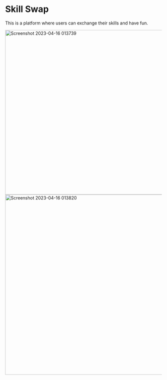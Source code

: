 # Skill Swap

This is a platform where users can exchange their skills and have fun.



<img width="528" alt="Screenshot 2023-04-16 013739" src="https://user-images.githubusercontent.com/56139934/232273374-4dd9837e-8b8e-46ef-9985-13f76924cbfd.png">
<img width="578" alt="Screenshot 2023-04-16 013820" src="https://user-images.githubusercontent.com/56139934/232273379-b8fa6f7b-7d59-4717-9dd9-7576064a1793.png">
